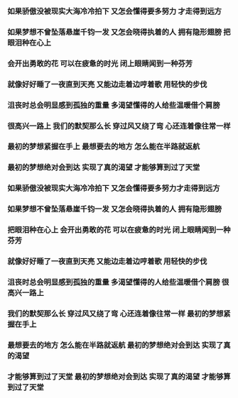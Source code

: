 ### 如果骄傲没被现实大海冷冷拍下  又怎会懂得要多努力  才走得到远方
### 如果梦想不曾坠落悬崖千钧一发  又怎会晓得执着的人  拥有隐形翅膀 把眼泪种在心上
### 会开出勇敢的花  可以在疲惫的时光 闭上眼睛闻到一种芬芳
### 就像好好睡了一夜直到天亮  又能边走着边哼着歌  用轻快的步伐
### 沮丧时总会明显感到孤独的重量 多渴望懂得的人给些温暖借个肩膀
### 很高兴一路上  我们的默契那么长  穿过风又绕了弯 心还连着像往常一样
### 最初的梦想紧握在手上  最想要去的地方  怎么能在半路就返航
### 最初的梦想绝对会到达  实现了真的渴望  才能够算到过了天堂
### 如果骄傲没被现实大海冷冷拍下  又怎会懂得要多努力才走得到远方
### 如果梦想不曾坠落悬崖千钧一发  又怎会晓得执着的人  拥有隐形翅膀
### 把眼泪种在心上 会开出勇敢的花 可以在疲惫的时光 闭上眼睛闻到一种芬芳
### 就像好好睡了一夜直到天亮  又能边走着边哼着歌  用轻快的步伐
### 沮丧时总会明显感到孤独的重量  多渴望懂得的人给些温暖借个肩膀  很高兴一路上
### 我们的默契那么长  穿过风又绕了弯  心还连着像往常一样  最初的梦想紧握在手上
### 最想要去的地方  怎么能在半路就返航  最初的梦想绝对会到达  实现了真的渴望
### 才能够算到过了天堂  最初的梦想绝对会到达  实现了真的渴望  才能够算到过了天堂
